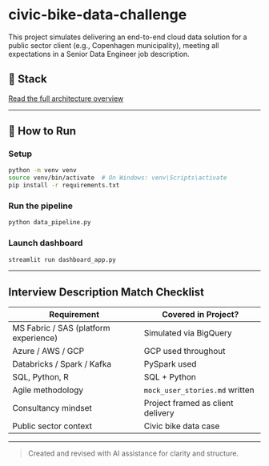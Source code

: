 # civic-bike-data-challenge
This project simulates delivering an end-to-end cloud data solution for a public sector client (e.g., Copenhagen municipality), meeting all expectations in a Senior Data Engineer job description.


## 🚀 Stack

 [Read the full architecture overview](architecture.md)
 
---

## 🧪 How to Run

### Setup
```bash
python -m venv venv
source venv/bin/activate  # On Windows: venv\Scripts\activate
pip install -r requirements.txt
```

### Run the pipeline
```bash
python data_pipeline.py
```

### Launch dashboard
```bash
streamlit run dashboard_app.py
```

---

## Interview Description Match Checklist

| Requirement                                 | Covered in Project? |
|---------------------------------------------|----------------------|
| MS Fabric / SAS (platform experience)       | Simulated via BigQuery |
| Azure / AWS / GCP                           | GCP used throughout  |
| Databricks / Spark / Kafka                  | PySpark used         |
| SQL, Python, R                              | SQL + Python         |
| Agile methodology                           | `mock_user_stories.md` written |
| Consultancy mindset                         | Project framed as client delivery |
| Public sector context                       | Civic bike data case |

---
> Created and revised with AI assistance for clarity and structure.
